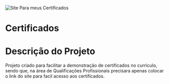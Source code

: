 ![Site Para meus Certificados](https://user-images.githubusercontent.com/103788676/209416863-440eea78-0d12-4271-814c-24660d03603a.svg)
# Certificados

# Descrição do Projeto
  Projeto criado para facilitar a demonstração de certificados no curriculo, sendo que, na área de Qualificações Profissionais precisara apenas colocar o link do site para facil acesso aos certificados.

